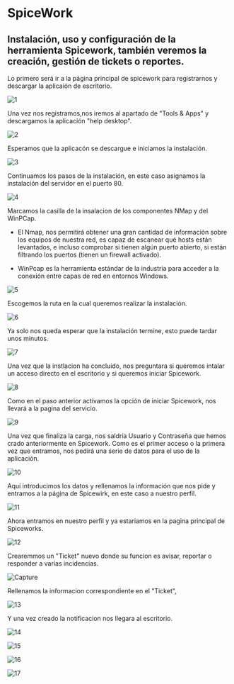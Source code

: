 # SpiceWork

## Instalación, uso y configuración de la herramienta Spicework, también veremos la creación, gestión de tickets o reportes.


Lo primero será ir a la página principal de spicework para registrarnos y descargar la aplicaión de escritorio.

![1](https://user-images.githubusercontent.com/90779690/172597474-ed8de519-89cf-4ca2-9281-cddcddf76f71.png)


Una vez nos registramos,nos iremos al apartado de "Tools & Apps" y descargamos la aplicación "help desktop".

![2](https://user-images.githubusercontent.com/90779690/172597482-f98867db-7bde-48cb-be45-b79778508044.png)


Esperamos que la aplicacón se descargue e iniciamos la instalación.

![3](https://user-images.githubusercontent.com/90779690/172597484-0c333275-74ce-4e4d-8d1c-776d5bb528b9.png)


Continuamos los pasos de la instalación, en este caso asignamos la instalación del servidor en el puerto 80.

![4](https://user-images.githubusercontent.com/90779690/172597485-e810328a-6edb-4251-ac3e-dd5c9b1a6359.png)


Marcamos la casilla de la insalacion de los componentes NMap y del WinPCap.
- El Nmap, nos permitirá obtener una gran cantidad de información sobre los equipos de nuestra red, es capaz de escanear qué hosts están levantados, e incluso comprobar si tienen algún puerto abierto, si están filtrando los puertos (tienen un firewall activado).
 
- WinPcap es la herramienta estándar de la industria para acceder a la conexión entre capas de red en entornos Windows.

![5](https://user-images.githubusercontent.com/90779690/172597490-95696fa8-8c07-4c34-9978-375c0c57f6ef.png)


Escogemos la ruta en la cual queremos realizar la instalación.

![6](https://user-images.githubusercontent.com/90779690/172597491-e18fb61f-f7c8-4be5-9462-b1f44d0f76b6.png)

Ya solo nos queda esperar que la instalación termine, esto puede tardar unos minutos.

![7](https://user-images.githubusercontent.com/90779690/172597492-4c16c6b7-fc3e-4865-91dc-c84b351858d9.png)

Una vez que la instlacion ha concluido, nos preguntara si queremos intalar un acceso directo en el escritorio y si queremos iniciar Spicework.

![8](https://user-images.githubusercontent.com/90779690/172597496-ea24a2c7-6408-4464-84b0-844e5c52cf6d.png)

Como en el paso anterior activamos la opción de iniciar Spicework, nos llevará a la pagina del servicio.

![9](https://user-images.githubusercontent.com/90779690/172597498-234f18cb-8fa7-4365-9c2f-2b62cc04aa84.png)

Una vez que finaliza la carga, nos saldría Usuario y Contraseña que hemos crado anteriormente en Spicework.
Como es el primer acceso o la primera vez que entramos, nos pedirá una serie de datos para el uso de la aplicación.

![10](https://user-images.githubusercontent.com/90779690/172597501-3c17e824-ca92-4f43-9931-722cb04c26fc.png)

Aquí introducimos los datos y rellenamos la información que nos pide y entramos a la página de Spicewirk, en este caso a nuestro perfil.

![11](https://user-images.githubusercontent.com/90779690/172597506-24ab022e-97c9-4bb6-92f4-839dc473c5e2.png)

Ahora entramos en nuestro perfil y ya estariamos en la pagina principal de Spiceworks. 

![12](https://user-images.githubusercontent.com/90779690/172597508-3dc8f27d-b6ff-47e3-b4e0-5885a32ad848.png)

Crearemmos un "Ticket" nuevo donde su funcion es avisar, reportar o responder a varias incidencias.

![Capture](https://user-images.githubusercontent.com/104896936/173801581-3de21428-69ee-4a00-826e-4e910072002d.PNG)

Rellenamos la informacion correspondiente en el "Ticket",

![13](https://user-images.githubusercontent.com/90779690/172597510-8e9babfa-5d5d-4893-a2e8-775349eb8923.png)

Y una vez creado la notificacion nos llegara al escritorio.

![14](https://user-images.githubusercontent.com/90779690/172597514-ad656cbd-4519-41c6-a845-e76563ca7065.png)

![15](https://user-images.githubusercontent.com/90779690/172597516-e92c5c50-3a2e-4cad-8bae-701f38bc855b.png)

![16](https://user-images.githubusercontent.com/90779690/172597518-300230a5-a650-4329-9d63-50fdb8afdff0.png)

![17](https://user-images.githubusercontent.com/90779690/172597519-76207508-b570-4b3b-8086-527d83ca04b5.png)

